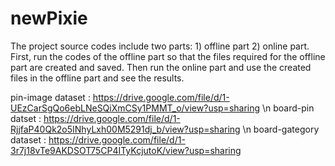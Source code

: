 # newPixie
The project source codes include two parts: 1) offline part 2) online part.
First, run the codes of the offline part so that the files required for the offline part are created and saved.
Then run the online part and use the created files in the offline part and see the results.

pin-image dataset : https://drive.google.com/file/d/1-UEzCarSgQo6ebLNeSQiXmCSy1PMMT_o/view?usp=sharing \n
board-pin datset :  https://drive.google.com/file/d/1-RjjfaP40Qk2o5INhyLxh00M5291dj_b/view?usp=sharing  \n
board-gategory dataset : https://drive.google.com/file/d/1-3r7j18vTe9AKDSOT75CP4ITyKcjutoK/view?usp=sharing
